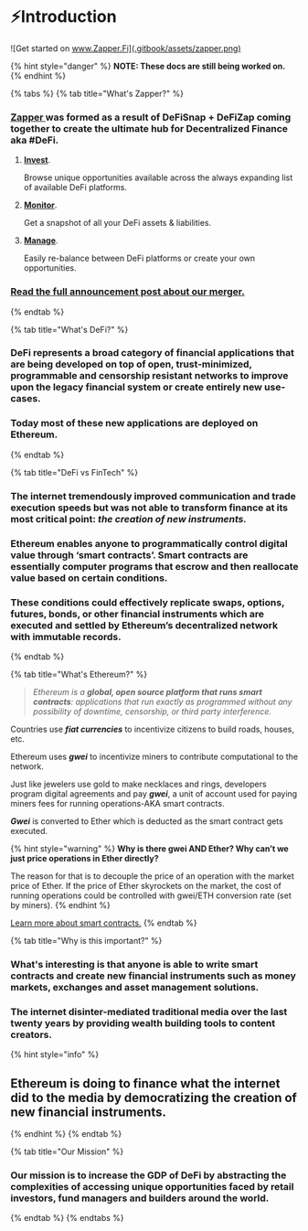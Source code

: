 # ⚡️Introduction

![Get started on www.Zapper.Fi](.gitbook/assets/zapper.png)

{% hint style="danger" %}
**NOTE: These docs are still being worked on.**
{% endhint %}

{% tabs %}
{% tab title="What\'s Zapper?" %}
### [Zapper ](https://www.zapper.fi/dashboard)was formed as a result of DeFiSnap + DeFiZap coming together to create the ultimate hub for Decentralized Finance aka \#DeFi.

1. [**Invest**](invest/pooling/).

   Browse unique opportunities available across the always expanding list of available DeFi platforms.

2. [**Monitor**](https://www.zapper.fi/#/dashboard).

   Get a snapshot of all your DeFi assets & liabilities.

3. [**Manage**](https://www.zapper.fi/#/invest).

   Easily re-balance between DeFi platforms or create your own opportunities.

### [**Read the full announcement post about our merger.**](https://defitutorials.substack.com/p/introducing-zapperfi)
{% endtab %}

{% tab title="What\'s DeFi?" %}
### DeFi represents a broad category of financial applications that are being developed on top of open, trust-minimized, programmable and censorship resistant networks to improve upon the legacy financial system or create entirely new use-cases.

### Today most of these new applications are deployed on Ethereum.
{% endtab %}

{% tab title="DeFi vs FinTech" %}
### The internet tremendously improved communication and trade execution speeds but was not able to transform finance at its most critical point: _the creation of new instruments._

### Ethereum enables anyone to programmatically control digital value through ‘smart contracts’. Smart contracts are essentially computer programs that escrow and then reallocate value based on certain conditions.

### These conditions could effectively replicate swaps, options, futures, bonds, or other financial instruments which are executed and settled by Ethereum’s decentralized network with immutable records.
{% endtab %}

{% tab title="What\'s Ethereum?" %}
> _Ethereum is a **global, open source platform that runs smart contracts**: applications that run exactly as programmed without any possibility of downtime, censorship, or third party interference._

Countries use _**fiat currencies**_ to incentivize citizens to build roads, houses, etc.

Ethereum uses _**gwei**_ to incentivize miners to contribute computational to the network.

Just like jewelers use gold to make necklaces and rings, developers program digital agreements and pay _**gwei**_, a unit of account used for paying miners fees for running operations-AKA smart contracts.

_**Gwei**_ is converted to Ether which is deducted as the smart contract gets executed.

{% hint style="warning" %}
**Why is there gwei AND Ether? Why can’t we just price operations in Ether directly?** 

The reason for that is to decouple the price of an operation with the market price of Ether. If the price of Ether skyrockets on the market, the cost of running operations could be controlled with gwei/ETH conversion rate \(set by miners\). 
{% endhint %}

[Learn more about smart contracts.](https://ethereum.org/learn/#smart-contracts)
{% endtab %}

{% tab title="Why is this important?" %}
### What's interesting is that anyone is able to write smart contracts and create new financial instruments such as money markets, exchanges and asset management solutions.

### The internet disinter-mediated traditional media over the last twenty years by providing wealth building tools to content creators. 

{% hint style="info" %}
## Ethereum is doing to finance what the internet did to the media by democratizing the creation of new financial instruments.
{% endhint %}
{% endtab %}

{% tab title="Our Mission" %}
### **Our mission is to increase the GDP of DeFi by abstracting the complexities of accessing unique opportunities faced by retail investors, fund managers and builders around the world.**
{% endtab %}
{% endtabs %}

